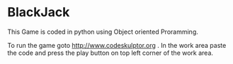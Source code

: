 # BlackJack
This Game is coded in python using Object oriented Proramming. 

To run the game goto http://www.codeskulptor.org . In the work area paste the code and press the play button on top left corner of the work area.
